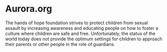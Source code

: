 # Aurora.org
The hands of hope foundation strives to protect children from sexual assault by increasing awareness and educating people on how to foster a culture where children are safe and free. Unfortunately, the status of the world today does not provide the optimum settings for children to approach their parents or other people in the role of guardians.
